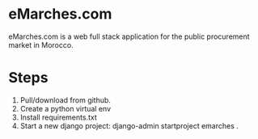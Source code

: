 # eMarches.com
eMarches.com is a web full stack application for the public procurement market in Morocco.

# Steps
1. Pull/download from github.
2. Create a python virtual env
3. Install requirements.txt
4. Start a new django project: django-admin startproject emarches .

